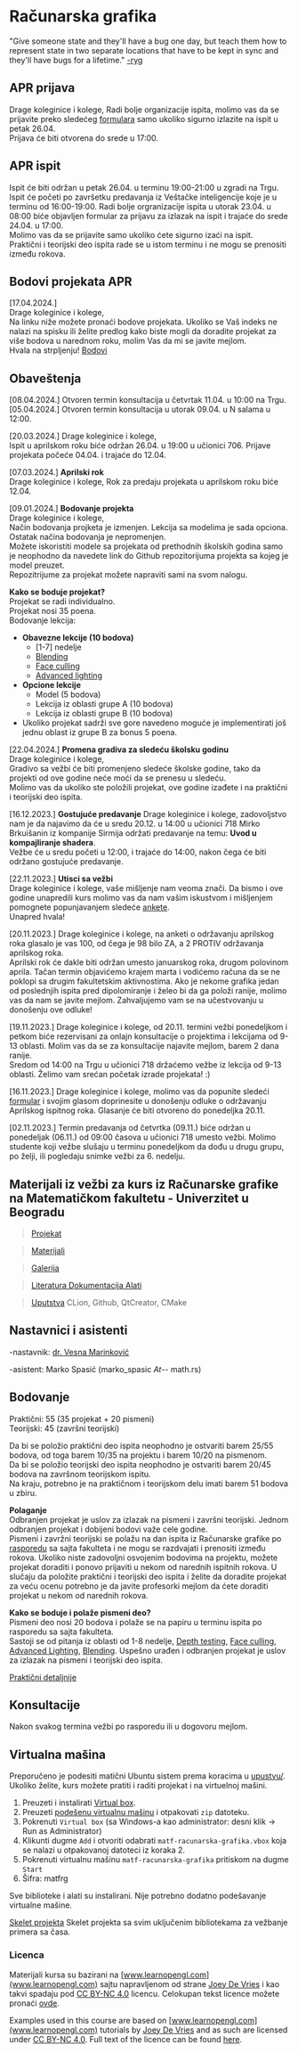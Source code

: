 # Računarska grafika 

"Give someone state and they'll have a bug one day, but teach them how to represent state in two separate locations that have to be kept in sync and they'll have bugs for a lifetime." [-ryg](https://twitter.com/rygorous/status/1507178315886444544)

## APR prijava  
Drage koleginice i kolege,
Radi bolje organizacije ispita, molimo vas da se prijavite preko sledećeg [formulara](https://forms.gle/LrDVgvRsmKCdaa9n7) samo ukoliko sigurno izlazite na ispit u petak 26.04.  
Prijava će biti otvorena do srede u 17:00.  

## APR ispit
Ispit će biti održan u petak 26.04. u terminu 19:00-21:00 u zgradi na Trgu.  
Ispit će početi po završetku predavanja iz Veštačke inteligencije koje je u terminu od 16:00-19:00.
Radi bolje orgranizacije ispita u utorak 23.04. u 08:00 biće objavljen formular za prijavu za izlazak na ispit i trajaće do srede 24.04. u 17:00.  
Molimo vas da se prijavite samo ukoliko ćete sigurno izaći na ispit.  
Praktični i teorijski deo ispita rade se u istom terminu i ne mogu se prenositi između rokova.  

## Bodovi projekata APR
[17.04.2024.]  
Drage koleginice i kolege,  
Na linku niže možete pronaći bodove projekata. Ukoliko se Vaš indeks ne nalazi na spisku ili želite predlog kako biste mogli da doradite projekat za više bodova u narednom roku, molim Vas da mi se javite mejlom.  
Hvala na strpljenju!
[Bodovi](https://docs.google.com/spreadsheets/d/1xs9YGGPbmeOZcrBjd-3XIEX877wc6XZTjlkG-jOHnnk/edit?usp=sharing)

## Obaveštenja 
[08.04.2024.] Otvoren termin konsultacija u četvrtak 11.04. u 10:00 na Trgu.  
[05.04.2024.] Otvoren termin konsultacija u utorak 09.04. u N salama u 12:00.

[20.03.2024.]  Drage koleginice i kolege,  
Ispit u aprilskom roku biće održan 26.04. u 19:00 u učionici 706.  Prijave projekata počeće 04.04. i trajaće do 12.04.  


[07.03.2024.] **Aprilski rok**  
Drage koleginice i kolege, 
Rok za predaju projekata u aprilskom roku biće 12.04. 

[09.01.2024.] **Bodovanje projekta**  
Drage koleginice i kolege,  
Način bodovanja projketa je izmenjen. Lekcija sa modelima je sada opciona. Ostatak načina bodovanja je nepromenjen.  
Možete iskoristiti modele sa projekata od prethodnih školskih godina samo je neophodno da navedete link do Github repozitorijuma projekta sa kojeg je model preuzet.  
Repozitrijume za projekat možete napraviti sami na svom nalogu.

**Kako se boduje projekat?**  
Projekat se radi individualno.  
Projekat nosi 35 poena.  
Bodovanje lekcija:  
* **Obavezne lekcije (10 bodova)**
  * [1-7] nedelje 
  * [Blending](https://learnopengl.com/Advanced-OpenGL/Blending)  
  * [Face culling](https://learnopengl.com/Advanced-OpenGL/Face-culling)  
  * [Advanced lighting](https://learnopengl.com/Advanced-Lighting/Advanced-Lighting)  
* **Opcione lekcije**    
  * Model (5 bodova)  
  * Lekcija iz oblasti grupe A (10 bodova)  
  * Lekcija iz oblasti grupe B (10 bodova)
* Ukoliko projekat sadrži sve gore navedeno moguće je implementirati još jednu oblast iz grupe B za bonus 5 poena.  

[22.04.2024.] **Promena gradiva za sledeću školsku godinu**  
Drage koleginice i kolege,  
Gradivo sa vežbi će biti promenjeno sledeće školske godine, tako da projekti od ove godine neće moći da se prenesu u sledeću.  
Molimo vas da ukoliko ste položili projekat, ove godine izađete i na praktični i teorijski deo ispita.  


[16.12.2023.] **Gostujuće predavanje**
Drage koleginice i kolege, 
zadovoljstvo nam je da najavimo da će u sredu 20.12. u 14:00 u učionici 718 Mirko Brkuišanin iz kompanije Sirmija održati predavanje na temu: **Uvod u kompajliranje shadera**.  
Vežbe će u sredu početi u 12:00, i trajaće do 14:00, nakon čega će biti održano gostujuće predavanje.

[22.11.2023.] **Utisci sa vežbi**  
Drage koleginice i kolege,
vaše mišljenje nam veoma znači. Da bismo i ove godine unapredili kurs molimo vas da nam vašim iskustvom i mišljenjem pomognete popunjavanjem sledeće [ankete](https://forms.gle/LxdaS2eNHUfczyx87).  
Unapred hvala!

[20.11.2023.] Drage koleginice i kolege, na anketi o održavanju aprilskog roka glasalo je vas 100, od čega je 98 bilo ZA, a 2 PROTIV održavanja aprilskog roka.  
Aprilski rok će dakle biti održan umesto januarskog roka, drugom polovinom aprila. Tačan termin objavićemo krajem marta i vodićemo računa da se ne poklopi sa drugim fakultetskim aktivnostima. Ako je nekome grafika jedan od poslednjih ispita pred dipolomiranje i želeo bi da ga položi ranije, molimo vas da nam se javite mejlom. Zahvaljujemo vam se na učestvovanju u donošenju ove odluke!

[19.11.2023.] Drage koleginice i kolege, od 20.11. termini vežbi ponedeljkom i petkom biće rezervisani za onlajn konsultacije o projektima i lekcijama od 9-13 oblasti. Molim vas da se za konsultacije najavite mejlom, barem 2 dana ranije.  
Sredom od 14:00 na Trgu u učionici 718 držaćemo vežbe iz lekcija od 9-13 oblasti. Želimo vam srećan početak izrade projekata! :)

[16.11.2023.] Drage koleginice i kolege, molimo vas da popunite sledeći [formular](https://forms.gle/P7Gv4rkfQU5XzGQcA) i svojim glasom doprinesite u donošenju odluke o održavanju Aprilskog ispitnog roka. Glasanje će biti otvoreno do ponedeljka 20.11. 

[02.11.2023.] Termin predavanja od četvrtka (09.11.) biće održan u ponedeljak (06.11.) od 09:00 časova u učionici 718 umesto vežbi. Molimo studente koji vežbe slušaju u terminu ponedeljkom da dođu u drugu grupu, po želji, ili pogledaju snimke vežbi za 6. nedelju. 

## Materijali iz vežbi za kurs iz Računarske grafike na Matematičkom fakultetu - Univerzitet u Beogradu

> [Projekat](projekat/) 

> [Materijali](materijali/) 

> [Galerija](gallery/)

> [Literatura Dokumentacija Alati](docs/)

> [Uputstva](uputstva/) CLion, Github, QtCreator, CMake


## Nastavnici i asistenti
-nastavnik: [dr. Vesna Marinković](http://poincare.matf.bg.ac.rs/~vesnam/grafika.html)

-asistent: Marko Spasić (marko_spasic _At_-- math.rs)

## Bodovanje  
Praktični: 55 (35 projekat + 20 pismeni)  
Teorijski: 45 (završni teorijski)  

Da bi se položio praktični deo ispita neophodno je ostvariti barem 25/55 bodova, od toga barem 10/35 na projektu i barem 10/20 na pismenom.  
Da bi se položio teorijski deo ispita neophodno je ostvariti barem 20/45 bodova na završnom teorijskom ispitu.  
Na kraju, potrebno je na praktičnom i teorijskom delu imati barem 51 bodova u zbiru.  

**Polaganje**  
Odbranjen projekat je uslov za izlazak na pismeni i završni teorijski. Jednom odbranjen projekat i dobijeni bodovi važe cele godine.  
Pismeni i zavržni teorijski se polažu na dan ispita iz Računarske grafike po [rasporedu](http://www.matf.bg.ac.rs/m/36/raspored-ispita/) sa sajta fakulteta i ne mogu se razdvajati i prenositi između rokova.
Ukoliko niste zadovoljni osvojenim bodovima na projektu, možete projekat doraditi i ponovo prijaviti u nekom od narednih ispitnih rokova. 
U slučaju da položite praktični i teorijski deo ispita i želite da doradite projekat za veću ocenu potrebno je da javite profesorki mejlom da ćete doraditi projekat u nekom od narednih rokova.   

**Kako se boduje i polaže pismeni deo?**  
Pismeni deo nosi 20 bodova i polaže se na papiru u terminu ispita po rasporedu sa sajta fakulteta.   
Sastoji se od pitanja iz oblasti od 1-8 nedelje, [Depth testing](https://learnopengl.com/Advanced-OpenGL/Depth-testing), [Face culling](https://learnopengl.com/Advanced-OpenGL/Face-culling), [Advanced Lighting](https://learnopengl.com/Advanced-Lighting/Advanced-Lighting), [Blending](https://learnopengl.com/Advanced-OpenGL/Blending).  Uspešno urađen i odbranjen projekat je uslov za izlazak na pismeni i teorijski deo ispita.

[Praktični detaljnije](projekat/)  

## Konsultacije
Nakon svakog termina vežbi po rasporedu ili u dogovoru mejlom.

## Virtualna mašina

Preporučeno je podesiti matični Ubuntu sistem prema koracima u [upustvu/](upustva/).  
Ukoliko želite, kurs možete pratiti i raditi projekat i na virtuelnoj mašini. 

1. Preuzeti i instalirati [Virtual box](https://www.virtualbox.org/).  
2. Preuzeti [podešenu virtualnu mašinu](https://drive.google.com/file/d/1D9aU4ycOEYfl13VvGkwefDfqct5b3uAx/view?usp=drive_link) i otpakovati `zip` datoteku.  
3. Pokrenuti `Virtual box` (sa Windows-a kao administrator: desni klik -> Run as Administrator) 
4. Klikunti dugme `Add` i otvoriti odabrati `matf-racunarska-grafika.vbox` koja se nalazi u otpakovanoj datoteci iz koraka 2.  
5. Pokrenuti virtualnu mašinu `matf-racunarska-grafika` pritiskom na dugme `Start`  
6. Šifra: matfrg

Sve biblioteke i alati su instalirani. Nije potrebno dodatno podešavanje virtualne mašine.  


[Skelet projekta](https://github.com/matf-racunarska-grafika/project_base) Skelet projekta sa svim uključenim bibliotekama za vežbanje primera sa časa. 

### Licenca
Materijali kursa su bazirani na [www.learnopengl.com](www.learnopengl.com) sajtu napravljenom od strane [Joey De Vries](https://joeydevries.com/#home) i kao takvi spadaju pod [CC BY-NC 4.0](https://creativecommons.org/licenses/by-nc/4.0/) licencu. Celokupan tekst licence možete pronaći [ovde](https://creativecommons.org/licenses/by/4.0/legalcode).



Examples used in this course are based on [www.learnopengl.com](www.learnopengl.com) tutorials by [Joey De Vries](https://joeydevries.com/#home) and as such are licensed under [CC BY-NC 4.0](https://creativecommons.org/licenses/by-nc/4.0/). Full text of the licence can be found [here](https://creativecommons.org/licenses/by/4.0/legalcode).



<!--- <3 N --->


